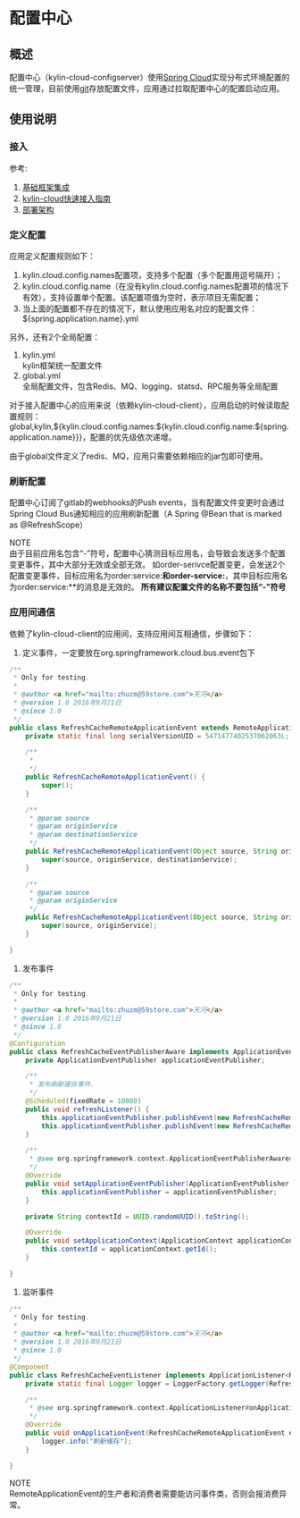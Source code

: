 # 配置中心

## 概述

配置中心（kylin-cloud-configserver）使用[Spring Cloud](http://cloud.spring.io/spring-cloud-static/spring-cloud.html#_spring_cloud_config)实现分布式环境配置的统一管理，目前使用[git](http://code.59store.com/groups/config)存放配置文件，应用通过拉取配置中心的配置启动应用。

## 使用说明

### 接入

参考:
1. [基础框架集成](https://doc.oschina.net/kylin)
1. [kylin-cloud快速接入指南](https://doc.oschina.net/kylin?t=55222)
1. [部署架构](https://doc.oschina.net/kylin?t=55353)

### 定义配置

应用定义配置规则如下：
1. kylin.cloud.config.names配置项，支持多个配置（多个配置用逗号隔开）；
1. kylin.cloud.config.name（在没有kylin.cloud.config.names配置项的情况下有效），支持设置单个配置。该配置项值为空时，表示项目无需配置；
1. 当上面的配置都不存在的情况下，默认使用应用名对应的配置文件：${spring.application.name}.yml


另外，还有2个全局配置：
1. kylin.yml  
  kylin框架统一配置文件
1. global.yml  
  全局配置文件，包含Redis、MQ、logging、statsd、RPC服务等全局配置


对于接入配置中心的应用来说（依赖kylin-cloud-client），应用启动的时候读取配置规则：global,kylin,${kylin.cloud.config.names:${kylin.cloud.config.name:${spring.application.name}}}，配置的优先级依次递增。

由于global文件定义了redis、MQ，应用只需要依赖相应的jar包即可使用。

### 刷新配置

配置中心订阅了gitlab的webhooks的Push events，当有配置文件变更时会通过Spring Cloud Bus通知相应的应用刷新配置（A Spring @Bean that is marked as @RefreshScope）

NOTE  
由于目前应用名包含“-”符号，配置中心猜测目标应用名，会导致会发送多个配置变更事件，其中大部分无效或全部无效。
如order-serivce配置变更，会发送2个配置变更事件，目标应用名为order:service:**和order-service:**，其中目标应用名为order:service:**的消息是无效的。
**所有建议配置文件的名称不要包括“-”符号**

### 应用间通信

依赖了kylin-cloud-client的应用间，支持应用间互相通信，步骤如下：

1. 定义事件，一定要放在org.springframework.cloud.bus.event包下
```java
/**
 * Only for testing.
 * 
 * @author <a href="mailto:zhuzm@59store.com">天河</a>
 * @version 1.0 2016年9月21日
 * @since 1.0
 */
public class RefreshCacheRemoteApplicationEvent extends RemoteApplicationEvent {
    private static final long serialVersionUID = 5471477402537062063L;

    /**
     * 
     */
    public RefreshCacheRemoteApplicationEvent() {
        super();
    }

    /**
     * @param source
     * @param originService
     * @param destinationService
     */
    public RefreshCacheRemoteApplicationEvent(Object source, String originService, String destinationService) {
        super(source, originService, destinationService);
    }

    /**
     * @param source
     * @param originService
     */
    public RefreshCacheRemoteApplicationEvent(Object source, String originService) {
        super(source, originService);
    }

}
```
1. 发布事件
```java
/**
 * Only for testing.
 * 
 * @author <a href="mailto:zhuzm@59store.com">天河</a>
 * @version 1.0 2016年9月21日
 * @since 1.0
 */
@Configuration
public class RefreshCacheEventPublisherAware implements ApplicationEventPublisherAware, ApplicationContextAware {
    private ApplicationEventPublisher applicationEventPublisher;

    /**
     * 发布刷新缓存事件.
     */
    @Scheduled(fixedRate = 10000)
    public void refreshListener() {
        this.applicationEventPublisher.publishEvent(new RefreshCacheRemoteApplicationEvent(this, contextId)); // 发给所有系统
        this.applicationEventPublisher.publishEvent(new RefreshCacheRemoteApplicationEvent(this, contextId, "order-service")); // 发给order-service系统，建议系统名不带“-”符号，即orderservice
    }

    /**
     * @see org.springframework.context.ApplicationEventPublisherAware#setApplicationEventPublisher(org.springframework.context.ApplicationEventPublisher)
     */
    @Override
    public void setApplicationEventPublisher(ApplicationEventPublisher applicationEventPublisher) {
        this.applicationEventPublisher = applicationEventPublisher;
    }

    private String contextId = UUID.randomUUID().toString();

    @Override
    public void setApplicationContext(ApplicationContext applicationContext) throws BeansException {
        this.contextId = applicationContext.getId();
    }

}
```
1. 监听事件
```java
/**
 * Only for testing.
 * 
 * @author <a href="mailto:zhuzm@59store.com">天河</a>
 * @version 1.0 2016年9月21日
 * @since 1.0
 */
@Component
public class RefreshCacheEventListener implements ApplicationListener<RefreshCacheRemoteApplicationEvent> {
    private static final Logger logger = LoggerFactory.getLogger(RefreshCacheEventListener.class);

    /**
     * @see org.springframework.context.ApplicationListener#onApplicationEvent(org.springframework.context.ApplicationEvent)
     */
    @Override
    public void onApplicationEvent(RefreshCacheRemoteApplicationEvent event) {
        logger.info("刷新缓存");
    }

}
```

NOTE  
RemoteApplicationEvent的生产者和消费者需要能访问事件类，否则会报消费异常。